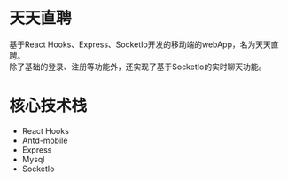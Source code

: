 # 天天直聘
基于React Hooks、Express、SocketIo开发的移动端的webApp，名为天天直聘。  
除了基础的登录、注册等功能外，还实现了基于SocketIo的实时聊天功能。 

# 核心技术栈
- React Hooks
- Antd-mobile
- Express
- Mysql
- SocketIo 


  